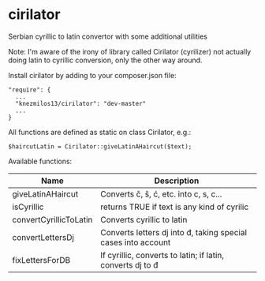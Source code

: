 # cirilator
Serbian cyrillic to latin convertor with some additional utilities

Note: I'm aware of the irony of library called Cirilator (cyrilizer) not actually doing latin to cyrillic conversion, only the other way around.

Install cirilator by adding to your composer.json file:

    "require": {
      ...
      "knezmilos13/cirilator": "dev-master"
      ...
	}
	
	
All functions are defined as static on class Cirilator, e.g.:

    $haircutLatin = Cirilator::giveLatinAHaircut($text);


Available functions:

| Name                   | Description                                                   |
|------------------------|---------------------------------------------------------------|
| giveLatinAHaircut      | Converts č, š, ć, etc. into c, s, c...                        |
| isCyrillic             | returns TRUE if text is any kind of cyrilic                   |
| convertCyrillicToLatin | Converts cyrillic to latin                                    |
| convertLettersDj       | Converts letters dj into đ, taking special cases into account |
| fixLettersForDB        | If cyrillic, converts to latin; if latin, converts dj to đ    |
